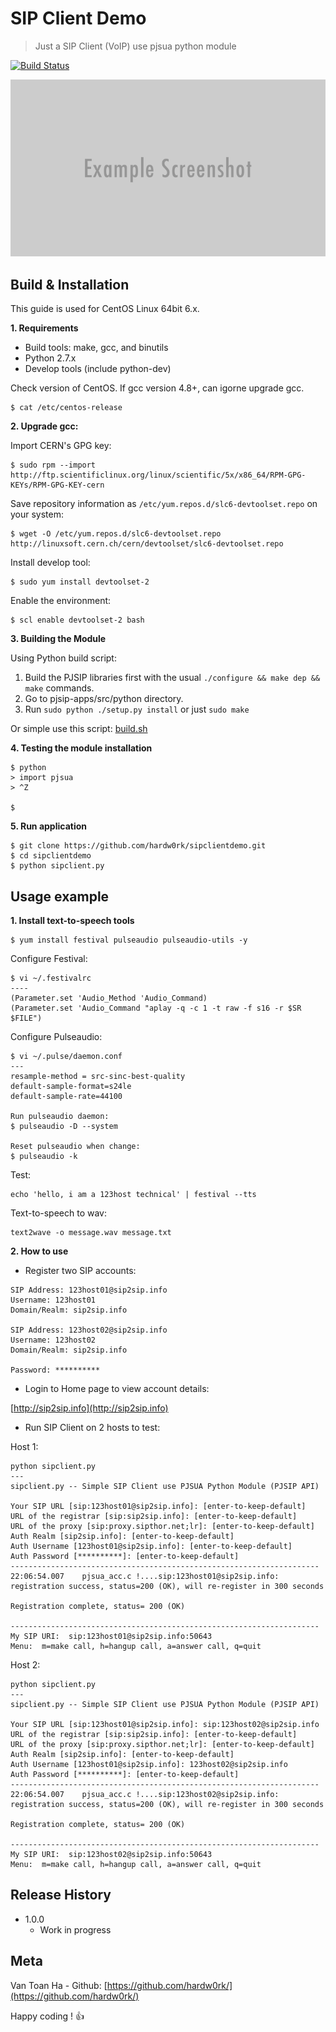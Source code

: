 # SIP Client Demo
> Just a SIP Client (VoIP) use pjsua python module

[![Build Status][travis-image]][travis-url]

![](header.png)

## Build & Installation

This guide is used for CentOS Linux 64bit 6.x.

**1. Requirements**

- Build tools: make, gcc, and binutils
- Python 2.7.x
- Develop tools (include python-dev)

Check version of CentOS. If gcc version 4.8+, can igorne upgrade gcc.

```
$ cat /etc/centos-release
```

**2. Upgrade gcc:**

Import CERN's GPG key:

```
$ sudo rpm --import http://ftp.scientificlinux.org/linux/scientific/5x/x86_64/RPM-GPG-KEYs/RPM-GPG-KEY-cern
```

Save repository information as `/etc/yum.repos.d/slc6-devtoolset.repo` on your system:

```
$ wget -O /etc/yum.repos.d/slc6-devtoolset.repo http://linuxsoft.cern.ch/cern/devtoolset/slc6-devtoolset.repo
```

Install develop tool:

```
$ sudo yum install devtoolset-2
```

Enable the environment: 

```
$ scl enable devtoolset-2 bash
```

**3. Building the Module**

Using Python build script:

1. Build the PJSIP libraries first with the usual `./configure && make dep && make` commands.
2. Go to pjsip-apps/src/python directory.
3. Run `sudo python ./setup.py install` or just `sudo make` 

Or simple use this script: [build.sh](build.sh)

**4. Testing the module installation**

```
$ python
> import pjsua
> ^Z

$
```

**5. Run application**

```
$ git clone https://github.com/hardw0rk/sipclientdemo.git
$ cd sipclientdemo
$ python sipclient.py
```

## Usage example

**1. Install text-to-speech tools**

```
$ yum install festival pulseaudio pulseaudio-utils -y 
```

Configure Festival:

```
$ vi ~/.festivalrc
----
(Parameter.set 'Audio_Method 'Audio_Command)
(Parameter.set 'Audio_Command "aplay -q -c 1 -t raw -f s16 -r $SR $FILE")
```

Configure Pulseaudio:

```
$ vi ~/.pulse/daemon.conf
---
resample-method = src-sinc-best-quality
default-sample-format=s24le
default-sample-rate=44100

Run pulseaudio daemon:
$ pulseaudio -D --system

Reset pulseaudio when change:
$ pulseaudio -k
```

Test:

```
echo 'hello, i am a 123host technical' | festival --tts
```

Text-to-speech to wav:

```
text2wave -o message.wav message.txt
```

**2. How to use**

- Register two SIP accounts:

```
SIP Address: 123host01@sip2sip.info
Username: 123host01
Domain/Realm: sip2sip.info

SIP Address: 123host02@sip2sip.info
Username: 123host02
Domain/Realm: sip2sip.info

Password: **********
```

- Login to Home page to view account details:

[http://sip2sip.info](http://sip2sip.info)

- Run SIP Client on 2 hosts to test:

Host 1:

```
python sipclient.py
---
sipclient.py -- Simple SIP Client use PJSUA Python Module (PJSIP API)

Your SIP URL [sip:123host01@sip2sip.info]: [enter-to-keep-default]
URL of the registrar [sip:sip2sip.info]: [enter-to-keep-default]
URL of the proxy [sip:proxy.sipthor.net;lr]: [enter-to-keep-default]
Auth Realm [sip2sip.info]: [enter-to-keep-default]
Auth Username [123host01@sip2sip.info]: [enter-to-keep-default]
Auth Password [**********]: [enter-to-keep-default]
---------------------------------------------------------------------
22:06:54.007    pjsua_acc.c !....sip:123host01@sip2sip.info: registration success, status=200 (OK), will re-register in 300 seconds

Registration complete, status= 200 (OK)

---------------------------------------------------------------------
My SIP URI:  sip:123host01@sip2sip.info:50643
Menu:  m=make call, h=hangup call, a=answer call, q=quit
```

Host 2:

```
python sipclient.py
---
sipclient.py -- Simple SIP Client use PJSUA Python Module (PJSIP API)

Your SIP URL [sip:123host01@sip2sip.info]: sip:123host02@sip2sip.info
URL of the registrar [sip:sip2sip.info]: [enter-to-keep-default]
URL of the proxy [sip:proxy.sipthor.net;lr]: [enter-to-keep-default]
Auth Realm [sip2sip.info]: [enter-to-keep-default]
Auth Username [123host01@sip2sip.info]: 123host02@sip2sip.info
Auth Password [**********]: [enter-to-keep-default]
---------------------------------------------------------------------
22:06:54.007    pjsua_acc.c !....sip:123host02@sip2sip.info: registration success, status=200 (OK), will re-register in 300 seconds

Registration complete, status= 200 (OK)

---------------------------------------------------------------------
My SIP URI:  sip:123host02@sip2sip.info:50643
Menu:  m=make call, h=hangup call, a=answer call, q=quit
```

## Release History

* 1.0.0
    * Work in progress

## Meta

Van Toan Ha - Github: [https://github.com/hardw0rk/](https://github.com/hardw0rk/)

Happy coding ! :+1:

[travis-image]: https://img.shields.io/travis/hardw0rk/sipclientdemo/master.svg?style=flat-square
[travis-url]: https://travis-ci.org/hardw0rk/sipclientdemo

